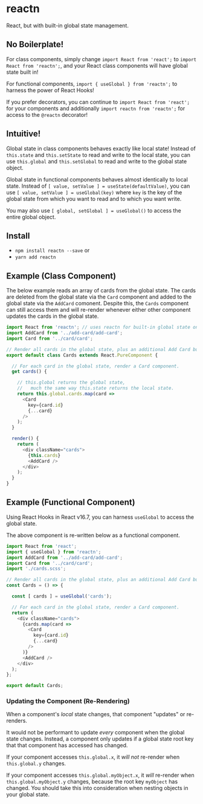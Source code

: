 # reactn
React, but with built-in global state management.

## No Boilerplate!

For class components, simply change `import React from 'react';` to `import React from 'reactn';`, and your React class components will have global state built in!

For functional components, `import { useGlobal } from 'reactn';` to harness the power of React Hooks!

If you prefer decorators, you can continue to `import React from 'react';` for your components and additionally `import reactn from 'reactn';` for access to the `@reactn` decorator!

## Intuitive!

Global state in class components behaves exactly like local state! Instead of `this.state` and `this.setState` to read and write to the local state, you can use `this.global` and `this.setGlobal` to read and write to the global state object.

Global state in functional components behaves almost identically to local state. Instead of `[ value, setValue ] = useState(defaultValue)`, you can use `[ value, setValue ] = useGlobal(key)` where `key` is the key of the global state from which you want to read and to which you want write.

You may also use `[ global, setGlobal ] = useGlobal()` to access the entire global object.

## Install

* `npm install reactn --save` or
* `yarn add reactn`

## Example (Class Component)

The below example reads an array of cards from the global state. The cards are deleted from the global state via the `Card` component and added to the global state via the `AddCard` comonent. Despite this, the `Cards` component can still access them and will re-render whenever either other component updates the cards in the global state.

```JavaScript
import React from 'reactn'; // uses reactn for built-in global state on components
import AddCard from '../add-card/add-card';
import Card from '../card/card';

// Render all cards in the global state, plus an additional Add Card button.
export default class Cards extends React.PureComponent {

  // For each card in the global state, render a Card component.
  get cards() {

    // this.global returns the global state,
    //   much the same way this.state returns the local state.
    return this.global.cards.map(card =>
      <Card
        key={card.id}
        {...card}
      />
    );
  }

  render() {
    return (
      <div className="cards">
        {this.cards}
        <AddCard />
      </div>
    );
  }
}
```

## Example (Functional Component)

Using React Hooks in React v16.7, you can harness `useGlobal` to access the global state.

The above component is re-written below as a functional component.

```JavaScript
import React from 'react';
import { useGlobal } from 'reactn';
import AddCard from '../add-card/add-card';
import Card from '../card/card';
import './cards.scss';

// Render all cards in the global state, plus an additional Add Card button.
const Cards = () => {

  const [ cards ] = useGlobal('cards');

  // For each card in the global state, render a Card component.
  return (
    <div className="cards">
      {cards.map(card =>
        <Card
          key={card.id}
          {...card}
        />
      )}
      <AddCard />
    </div>
  );
};

export default Cards;
```

### Updating the Component (Re-Rendering)

When a component's _local_ state changes, that component "updates" or re-renders.

It would not be performant to update _every_ component when the global state changes.
Instead, a component only updates if a global state root key that that component has accessed has changed.

If your component accesses `this.global.x`, it _will not_ re-render when `this.global.y` changes.

If your component accesses `this.global.myObject.x`, it _will_ re-render when `this.global.myObject.y` changes, because the root key `myObject` has changed. You should take this into consideration when nesting objects in your global state.
